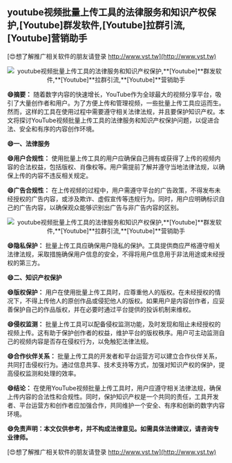 ## **youtube视频批量上传工具的法律服务和知识产权保护,**[Youtube]**群发软件,**[Youtube]**拉群引流,**[Youtube]**营销助手**

[😍想了解推广相关软件的朋友请登录 http://www.vst.tw](http://www.vst.tw)

 <center><img src="https://vst.tw/MP4/tuiguang/png/2.png" alt="youtube视频批量上传工具的法律服务和知识产权保护,**[Youtube]**群发软件,**[Youtube]**拉群引流,**[Youtube]**营销助手"></center>

**😄摘要：**
随着数字内容的快速增长，YouTube作为全球最大的视频分享平台，吸引了大量创作者和用户。为了方便上传和管理视频，一些批量上传工具应运而生。然而，这样的工具在使用过程中需要遵守相关法律法规，并且要保护知识产权。本文将探讨YouTube视频批量上传工具的法律服务和知识产权保护问题，以促进合法、安全和有序的内容创作环境。

**😄一、法律服务**

**😄用户合规性：**
使用批量上传工具的用户应确保自己拥有或获得了上传的视频内容的合法权益，包括版权、肖像权等。用户需提前了解并遵守当地法律法规，以确保上传的内容不违反相关规定。

**😄广告合规性：**
在上传视频的过程中，用户需遵守平台的广告政策，不得发布未经授权的广告内容，或涉及欺诈、虚假宣传等违规行为。同时，用户应明确标识自己的广告内容，以确保观众能够识别出广告与非广告内容的区别。

 <center><img src="https://vst.tw/MP4/tuiguang/png/6.png" alt="youtube视频批量上传工具的法律服务和知识产权保护,**[Youtube]**群发软件,**[Youtube]**拉群引流,**[Youtube]**营销助手"></center>

**😄隐私保护：**
批量上传工具应确保用户隐私的保护。工具提供商应严格遵守相关法律法规，采取措施确保用户信息的安全，不得将用户信息用于非法用途或未经授权的第三方。

**😄二、知识产权保护**

**😄版权保护：**
用户在使用批量上传工具时，应尊重他人的版权。在未经授权的情况下，不得上传他人的原创作品或侵犯他人的版权。如果用户是内容创作者，应妥善保护自己的作品版权，并在必要时通过平台提供的投诉机制来维权。

**😄侵权监测：**
批量上传工具可以配备侵权监测功能，及时发现和阻止未经授权的视频上传。这有助于保护创作者的权益，维护平台的版权秩序。用户可主动监测自己的视频内容是否存在侵权行为，以免触犯法律法规。

**😄合作伙伴关系：**
批量上传工具的开发者和平台运营方可以建立合作伙伴关系，共同打击侵权行为。通过信息共享、技术支持等方式，加强对知识产权的保护，提高侵权监测和处理的效率。

**😄结论：**
在使用YouTube视频批量上传工具时，用户应遵守相关法律法规，确保上传内容的合法性和合规性。同时，保护知识产权是一个共同的责任，工具开发者、平台运营方和创作者应加强合作，共同维护一个安全、有序和创新的数字内容环境。

**😄免责声明：本文仅供参考，并不构成法律意见。如需具体法律建议，请咨询专业律师。**

[😍想了解推广相关软件的朋友请登录 http://www.vst.tw](http://www.vst.tw)




